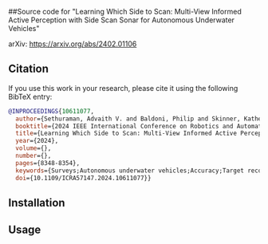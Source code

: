 ##Source code for "Learning Which Side to Scan: Multi-View Informed Active Perception
with Side Scan Sonar for Autonomous Underwater Vehicles"

arXiv: https://arxiv.org/abs/2402.01106

## Citation

If you use this work in your research, please cite it using the following BibTeX entry:

```bibtex
@INPROCEEDINGS{10611077,
  author={Sethuraman, Advaith V. and Baldoni, Philip and Skinner, Katherine A. and McMahon, James},
  booktitle={2024 IEEE International Conference on Robotics and Automation (ICRA)}, 
  title={Learning Which Side to Scan: Multi-View Informed Active Perception with Side Scan Sonar for Autonomous Underwater Vehicles}, 
  year={2024},
  volume={},
  number={},
  pages={8348-8354},
  keywords={Surveys;Autonomous underwater vehicles;Accuracy;Target recognition;Sonar;Active perception;Graph neural networks},
  doi={10.1109/ICRA57147.2024.10611077}}
```

## Installation


## Usage

